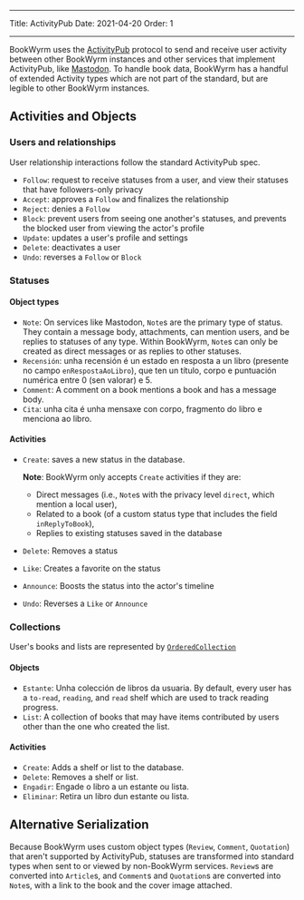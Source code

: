 - - -
Title: ActivityPub Date: 2021-04-20 Order: 1
- - -

BookWyrm uses the [ActivityPub](http://activitypub.rocks/) protocol to send and receive user activity between other BookWyrm instances and other services that implement ActivityPub, like [Mastodon](https://joinmastodon.org/). To handle book data, BookWyrm has a handful of extended Activity types which are not part of the standard, but are legible to other BookWyrm instances.

## Activities and Objects

### Users and relationships
User relationship interactions follow the standard ActivityPub spec.

- `Follow`: request to receive statuses from a user, and view their statuses that have followers-only privacy
- `Accept`: approves a `Follow` and finalizes the relationship
- `Reject`: denies a `Follow`
- `Block`: prevent users from seeing one another's statuses, and prevents the blocked user from viewing the actor's profile
- `Update`: updates a user's profile and settings
- `Delete`: deactivates a user
- `Undo`: reverses a `Follow` or `Block`

### Statuses
#### Object types

- `Note`: On services like Mastodon, `Note`s are the primary type of status. They contain a message body, attachments, can mention users, and be replies to statuses of any type. Within BookWyrm, `Note`s can only be created as direct messages or as replies to other statuses.
- `Recensión`: unha recensión é un estado en resposta a un libro (presente no campo `enRespostaAoLibro`), que ten un título, corpo e puntuación numérica entre 0 (sen valorar) e 5.
- `Comment`: A comment on a book mentions a book and has a message body.
- `Cita`: unha cita é unha mensaxe con corpo, fragmento do libro e menciona ao libro.


#### Activities

- `Create`: saves a new status in the database.

   **Note**: BookWyrm only accepts `Create` activities if they are:

   - Direct messages (i.e., `Note`s with the privacy level `direct`, which mention a local user),
   - Related to a book (of a custom status type that includes the field `inReplyToBook`),
   - Replies to existing statuses saved in the database
- `Delete`: Removes a status
- `Like`: Creates a favorite on the status
- `Announce`: Boosts the status into the actor's timeline
- `Undo`: Reverses a `Like` or `Announce`

### Collections
User's books and lists are represented by [`OrderedCollection`](https://www.w3.org/TR/activitystreams-vocabulary/#dfn-orderedcollection)

#### Objects

- `Estante`: Unha colección de libros da usuaria. By default, every user has a `to-read`, `reading`, and `read` shelf which are used to track reading progress.
- `List`: A collection of books that may have items contributed by users other than the one who created the list.

#### Activities

- `Create`: Adds a shelf or list to the database.
- `Delete`: Removes a shelf or list.
- `Engadir`: Engade o libro a un estante ou lista.
- `Eliminar`: Retira un libro dun estante ou lista.


## Alternative Serialization
Because BookWyrm uses custom object types (`Review`, `Comment`, `Quotation`) that aren't supported by ActivityPub, statuses are transformed into standard types when sent to or viewed by non-BookWyrm services. `Review`s are converted into `Article`s, and `Comment`s and `Quotation`s are converted into `Note`s, with a link to the book and the cover image attached.
